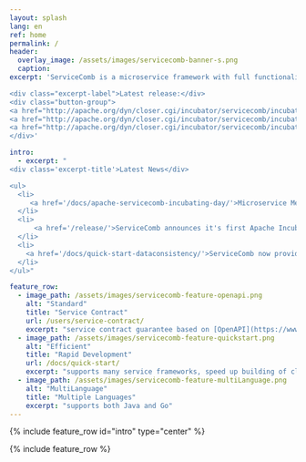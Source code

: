 ```yaml
---
layout: splash
lang: en
ref: home
permalink: /
header:
  overlay_image: /assets/images/servicecomb-banner-s.png
  caption:
excerpt: 'ServiceComb is a microservice framework with full functionality of service management, focus on rapidly development of microservices.

<div class="excerpt-label">Latest release:</div>
<div class="button-group">
<a href="http://apache.org/dyn/closer.cgi/incubator/servicecomb/incubator-servicecomb-java-chassis/1.0.0-m1/" class="home-button btn--info">Java SDK v1.0.0-m1</a>
<a href="http://apache.org/dyn/closer.cgi/incubator/servicecomb/incubator-servicecomb-service-center/1.0.0-m1/" class="home-button btn--info">Service Center v1.0.0-m1</a>
<a href="http://apache.org/dyn/closer.cgi/incubator/servicecomb/incubator-servicecomb-saga/0.1.0/" class="home-button btn--info">Saga v0.1.0</a>
</div>'

intro:
  - excerpt: "
<div class='excerpt-title'>Latest News</div>

<ul>
  <li>
     <a href='/docs/apache-servicecomb-incubating-day/'>Microservice Meetup: Apache ServiceComb (incubating) Day</a>
  </li>
  <li>
      <a href='/release/'>ServiceComb announces it's first Apache Incubating Release to the community.</a>
  </li>
  <li>
    <a href='/docs/quick-start-dataconsistency/'>ServiceComb now provides data consistency solutions(Saga) in microservice application.</a>
  </li>
</ul>"

feature_row:
  - image_path: /assets/images/servicecomb-feature-openapi.png
    alt: "Standard"
    title: "Service Contract"
    url: /users/service-contract/
    excerpt: "service contract guarantee based on [OpenAPI](https://www.openapis.org)"
  - image_path: /assets/images/servicecomb-feature-quickstart.png
    alt: "Efficient"
    title: "Rapid Development"
    url: /docs/quick-start/
    excerpt: "supports many service frameworks, speed up building of cloud applications"
  - image_path: /assets/images/servicecomb-feature-multiLanguage.png
    alt: "MultiLanguage"
    title: "Multiple Languages"
    excerpt: "supports both Java and Go"
---
```


{% include feature_row id="intro" type="center" %}

<div class="normal-feature-row">
{% include feature_row %}
</div>
